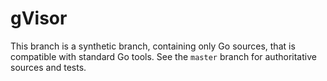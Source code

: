 # gVisor

This branch is a synthetic branch, containing only Go sources, that is
compatible with standard Go tools. See the `master` branch for authoritative
sources and tests.
